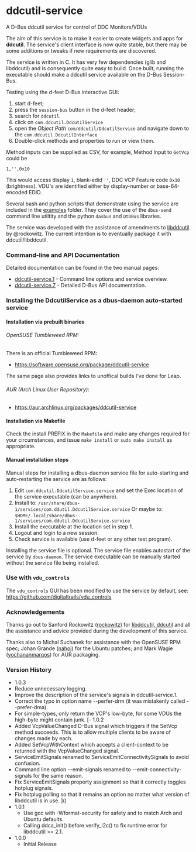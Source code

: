 # ddcutil-service 
A D-Bus ddcutil service for control of DDC Monitors/VDUs

The aim of this service is to make it easier to create widgets and apps for 
**ddcutil**.  The service's client interface is now quite stable, but there 
may be some additions or tweaks if new requirements are discovered.

The service is written in C.  It has very few dependencies (glib and libddcutil) and is
consequently quite easy to build.  Once built, running the executable should make 
a ddcutil service available on the D-Bus Session-Bus.


Testing using the d-feet D-Bus interactive GUI: 
1. start d-feet;
2. press the `session-bus` button in the d-feet header;
3. search for `ddcutil`.
4. click on `com.ddcutil.DdcutilService`
5. open the *Object Path* `com/ddcutil/DdcutilService` and 
   navigate down to the `com.ddcutil.DdcutilInterface`
7. Double-click methods and properties to run or view them.

Method inputs can be supplied as CSV, for example, Method Input to `GetVcp` could be 

```
1,'',0x10
```
This would access display `1`, blank-edid `''`, DDC VCP Feature code `0x10` 
(brightness). VDU's are identified either by display-number or base-64-encoded
EDID.

Several bash and python scripts that demonstrate using the service are included in 
the [examples](https://github.com/digitaltrails/ddcutil-service/tree/master/examples)
folder.  They cover the use of the `dbus-send` command line utiltity
and the python `dasbus` and `QtDBus` libraries. 

The service was developed with the assistance of amendments 
to [libddcutil](https://www.ddcutil.com/) by @rockowitz.  The current intention is 
to eventually package it with ddcutil/libddcutil.

### Command-line and API Documentation

Detailed documentation can be found in the two manual pages:

- [ddcutil-service.1](https://htmlpreview.github.io/?raw.githubusercontent.com/digitaltrails/ddcutil-service/master/docs/html/ddcutil-service.1.html) - Command line options and service overview. 
- [ddcutil-service.7](https://htmlpreview.github.io/?raw.githubusercontent.com/digitaltrails/ddcutil-service/master/docs/html/ddcutil-service.7.html) - Detailed D-Bus API documentation.


### Installing the DdcutilService as a dbus-daemon auto-started service

#### Installation via prebuilt binaries 

###### OpenSUSE Tumbleweed RPM:

There is an official Tumbleweed RPM:

 - https://software.opensuse.org/package/ddcutil-service

The same page also provides links to unoffical builds I've done for Leap.

###### AUR (Arch Linux User Repository):

 - https://aur.archlinux.org/packages/ddcutil-service

#### Installation via Makefile

Check the install PREFIX in the `Makefile` and make any changes required 
for your circumstances, and issue `make install` or `sudo make install`
as appropriate.

#### Manual installation steps

Manual steps for installing a dbus-daemon service file for auto-starting and 
auto-restarting the service are as follows:

1. Edit `com.ddcutil.DdcutilService.service` and set the Exec location of 
   the service executable (can be anywhere).
2. Install to: `/usr/share/dbus-1/services/com.ddutil.DdcutilService.service`
   Or maybe to: `$HOME/.local/share/dbus-1/services/com.ddutil.DdcutilService.service`
3. Install the executable at the location set in step 1.
4. Logout and login to a new session.
5. Check service is available (use d-feet or any other test program).

Installing the service file is optional. The service file enables autostart of 
the service by `dbus-daemon`.  The service executable can be manually started 
without the service file being installed.

### Use with `vdu_controls`

The `vdu_controls` GUI has been modified to use the service by default, see:
https://github.com/digitaltrails/vdu_controls

### Acknowledgements

Thanks go out to Sanford Rockowitz ([rockowitz](https://github.com/rockowitz)) 
for [libddcutil, ddcutil](https://www.ddcutil.com/) and all the assistance and 
advice provided during the development of this service.

Thanks also to Michal Suchanek for assistance with the OpenSUSE RPM spec; 
Johan Grande ([nahoj](https://github.com/nahoj)) for the Ubuntu patches; 
and Mark Wagie ([yochananmarqos](https://github.com/yochananmarqos)) for AUR packaging.

### Version History
 - 1.0.3
  - Reduce unnecessary logging.
  - Improve the description of the service's signals in ddcutil-service.1.
  - Correct the typo in option name --perfer-drm (it was mistakenly called --prefer-dma).
  - For simple-types, only return the VCP's low-byte, for some VDUs the high-byte might contain junk.
[- 1.0.2
  - Added VcpValueChanged D-Bus signal which triggers if the SetVcp method succeeds. This is to allow
    multiple clients to be aware of changes made by each.
  - Added SetVcpWithContext which accepts a client-context to be returned with the VcpValueChanged signal.
  - ServiceEmitSignals renamed to ServiceEmitConnectivitySignals to avoid confusion.
  - Command line option --emit-signals renamed to --emit-connectivity-signals for the same reason.
  - Fix ServiceEmitSignals property assignment so that it correctly toggles hotplug signals.
  - Fix hotplug polling so that it remains an option no matter what version of libddcutil is in use. ]()
- 1.0.1
  - Use gcc with -Wformat-security for safety and to match Arch and Ubuntu defaults.
  - Calling ddca_init() before verify_i2c() to fix runtime error for libddcutil >= 2.1.
- 1.0.0
  - Initial Release
